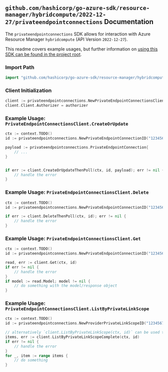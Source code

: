 
## `github.com/hashicorp/go-azure-sdk/resource-manager/hybridcompute/2022-12-27/privateendpointconnections` Documentation

The `privateendpointconnections` SDK allows for interaction with Azure Resource Manager `hybridcompute` (API Version `2022-12-27`).

This readme covers example usages, but further information on [using this SDK can be found in the project root](https://github.com/hashicorp/go-azure-sdk/tree/main/docs).

### Import Path

```go
import "github.com/hashicorp/go-azure-sdk/resource-manager/hybridcompute/2022-12-27/privateendpointconnections"
```


### Client Initialization

```go
client := privateendpointconnections.NewPrivateEndpointConnectionsClientWithBaseURI("https://management.azure.com")
client.Client.Authorizer = authorizer
```


### Example Usage: `PrivateEndpointConnectionsClient.CreateOrUpdate`

```go
ctx := context.TODO()
id := privateendpointconnections.NewPrivateEndpointConnectionID("12345678-1234-9876-4563-123456789012", "example-resource-group", "scopeName", "privateEndpointConnectionName")

payload := privateendpointconnections.PrivateEndpointConnection{
	// ...
}


if err := client.CreateOrUpdateThenPoll(ctx, id, payload); err != nil {
	// handle the error
}
```


### Example Usage: `PrivateEndpointConnectionsClient.Delete`

```go
ctx := context.TODO()
id := privateendpointconnections.NewPrivateEndpointConnectionID("12345678-1234-9876-4563-123456789012", "example-resource-group", "scopeName", "privateEndpointConnectionName")

if err := client.DeleteThenPoll(ctx, id); err != nil {
	// handle the error
}
```


### Example Usage: `PrivateEndpointConnectionsClient.Get`

```go
ctx := context.TODO()
id := privateendpointconnections.NewPrivateEndpointConnectionID("12345678-1234-9876-4563-123456789012", "example-resource-group", "scopeName", "privateEndpointConnectionName")

read, err := client.Get(ctx, id)
if err != nil {
	// handle the error
}
if model := read.Model; model != nil {
	// do something with the model/response object
}
```


### Example Usage: `PrivateEndpointConnectionsClient.ListByPrivateLinkScope`

```go
ctx := context.TODO()
id := privateendpointconnections.NewProviderPrivateLinkScopeID("12345678-1234-9876-4563-123456789012", "example-resource-group", "scopeName")

// alternatively `client.ListByPrivateLinkScope(ctx, id)` can be used to do batched pagination
items, err := client.ListByPrivateLinkScopeComplete(ctx, id)
if err != nil {
	// handle the error
}
for _, item := range items {
	// do something
}
```
